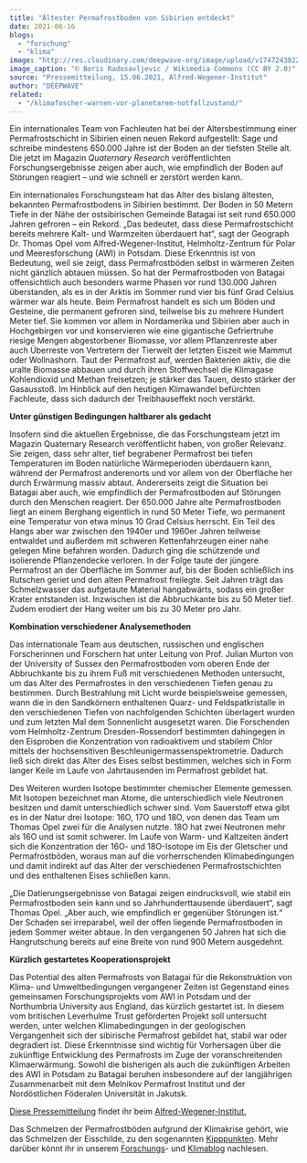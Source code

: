 ```yaml
---
title: "Ältester Permafrostboden von Sibirien entdeckt"
date: 2021-06-16
blogs: 
  - "forschung"
  - "klima"
image: "http://res.cloudinary.com/deepwave-org/image/upload/v1747243822/deepwave.org/1024px-Permafrost_in_Herschel_Island_011.jpg"
image_caption: "© Boris Radosavljevic / Wikimedia Commons (CC BY 2.0)"
source: "Pressemitteilung, 15.06.2021, Alfred-Wegener-Institut"
author: "DEEPWAVE"
related: 
  - "/klimafoscher-warnen-vor-planetarem-notfallzustand/"
---
```


Ein internationales Team von Fachleuten hat bei der Altersbestimmung einer Permafrostschicht in Sibirien einen neuen Rekord aufgestellt: Sage und schreibe mindestens 650.000 Jahre ist der Boden an der tiefsten Stelle alt. Die jetzt im Magazin _Quaternary Research_ veröffentlichten Forschungsergebnisse zeigen aber auch, wie empfindlich der Boden auf Störungen reagiert – und wie schnell er zerstört werden kann.

Ein internationales Forschungsteam hat das Alter des bislang ältesten, bekannten Permafrostbodens in Sibirien bestimmt. Der Boden in 50 Metern Tiefe in der Nähe der ostsibirischen Gemeinde Batagai ist seit rund 650.000 Jahren gefroren – ein Rekord. „Das bedeutet, dass diese Permafrostschicht bereits mehrere Kalt- und Warmzeiten überdauert hat“, sagt der Geograph Dr. Thomas Opel vom Alfred-Wegener-Institut, Helmholtz-Zentrum für Polar und Meeresforschung (AWI) in Potsdam. Diese Erkenntnis ist von Bedeutung, weil sie zeigt, dass Permafrostböden selbst in wärmeren Zeiten nicht gänzlich abtauen müssen. So hat der Permafrostboden von Batagai offensichtlich auch besonders warme Phasen vor rund 130.000 Jahren überstanden, als es in der Arktis im Sommer rund vier bis fünf Grad Celsius wärmer war als heute. Beim Permafrost handelt es sich um Böden und Gesteine, die permanent gefroren sind, teilweise bis zu mehrere Hundert Meter tief. Sie kommen vor allem in Nordamerika und Sibirien aber auch in Hochgebirgen vor und konservieren wie eine gigantische Gefriertruhe riesige Mengen abgestorbener Biomasse, vor allem Pflanzenreste aber auch Überreste von Vertretern der Tierwelt der letzten Eiszeit wie Mammut oder Wollnashorn. Taut der Permafrost auf, werden Bakterien aktiv, die die uralte Biomasse abbauen und durch ihren Stoffwechsel die Klimagase Kohlendioxid und Methan freisetzen; je stärker das Tauen, desto stärker der Gasausstoß. Im Hinblick auf den heutigen Klimawandel befürchten Fachleute, dass sich dadurch der Treibhauseffekt noch verstärkt.

**Unter günstigen Bedingungen haltbarer als gedacht**

Insofern sind die aktuellen Ergebnisse, die das Forschungsteam jetzt im Magazin Quaternary Research veröffentlicht haben, von großer Relevanz. Sie zeigen, dass sehr alter, tief begrabener Permafrost bei tiefen Temperaturen im Boden natürliche Wärmeperioden überdauern kann, während der Permafrost anderenorts und vor allem von der Oberfläche her durch Erwärmung massiv abtaut. Andererseits zeigt die Situation bei Batagai aber auch, wie empfindlich der Permafrostboden auf Störungen durch den Menschen reagiert. Der 650.000 Jahre alte Permafrostboden liegt an einem Berghang eigentlich in rund 50 Meter Tiefe, wo permanent eine Temperatur von etwa minus 10 Grad Celsius herrscht. Ein Teil des Hangs aber war zwischen den 1940er und 1960er Jahren teilweise entwaldet und außerdem mit schweren Kettenfahrzeugen einer nahe gelegen Mine befahren worden. Dadurch ging die schützende und isolierende Pflanzendecke verloren. In der Folge taute der jüngere Permafrost an der Oberfläche im Sommer auf, bis der Boden schließlich ins Rutschen geriet und den alten Permafrost freilegte. Seit Jahren trägt das Schmelzwasser das aufgetaute Material hangabwärts, sodass ein großer Krater entstanden ist. Inzwischen ist die Abbruchkante bis zu 50 Meter tief. Zudem erodiert der Hang weiter um bis zu 30 Meter pro Jahr.

**Kombination verschiedener Analysemethoden**

Das internationale Team aus deutschen, russischen und englischen Forscherinnen und Forschern hat unter Leitung von Prof. Julian Murton von der University of Sussex den Permafrostboden vom oberen Ende der Abbruchkante bis zu ihrem Fuß mit verschiedenen Methoden untersucht, um das Alter des Permafrostes in den verschiedenen Tiefen genau zu bestimmen. Durch Bestrahlung mit Licht wurde beispielsweise gemessen, wann die in den Sandkörnern enthaltenen Quarz- und Feldspatkristalle in den verschiedenen Tiefen von nachfolgenden Schichten überlagert wurden und zum letzten Mal dem Sonnenlicht ausgesetzt waren. Die Forschenden vom Helmholtz-Zentrum Dresden-Rossendorf bestimmten dahingegen in den Eisproben die Konzentration von radioaktivem und stabilem Chlor mittels der hochsensitiven Beschleunigermassenspektrometrie. Dadurch ließ sich direkt das Alter des Eises selbst bestimmen, welches sich in Form langer Keile im Laufe von Jahrtausenden im Permafrost gebildet hat.

Des Weiteren wurden Isotope bestimmter chemischer Elemente gemessen. Mit Isotopen bezeichnet man Atome, die unterschiedlich viele Neutronen besitzen und damit unterschiedlich schwer sind. Vom Sauerstoff etwa gibt es in der Natur drei Isotope: 16O, 17O und 18O, von denen das Team um Thomas Opel zwei für die Analysen nutzte. 18O hat zwei Neutronen mehr als 16O und ist somit schwerer. Im Laufe von Warm- und Kaltzeiten ändert sich die Konzentration der 16O- und 18O-Isotope im Eis der Gletscher und Permafrostböden, woraus man auf die vorherrschenden Klimabedingungen und damit indirekt auf das Alter der verschiedenen Permafrostschichten und des enthaltenen Eises schließen kann.

„Die Datierungsergebnisse von Batagai zeigen eindrucksvoll, wie stabil ein Permafrostboden sein kann und so Jahrhunderttausende überdauert“, sagt Thomas Opel. „Aber auch, wie empfindlich er gegenüber Störungen ist.“ Der Schaden sei irreparabel, weil der offen liegende Permafrostboden in jedem Sommer weiter abtaue. In den vergangenen 50 Jahren hat sich die Hangrutschung bereits auf eine Breite von rund 900 Metern ausgedehnt.

**Kürzlich gestartetes Kooperationsprojekt**

Das Potential des alten Permafrosts von Batagai für die Rekonstruktion von Klima- und Umweltbedingungen vergangener Zeiten ist Gegenstand eines gemeinsamen Forschungsprojekts vom AWI in Potsdam und der Northumbria University aus England, das kürzlich gestartet ist. In diesem vom britischen Leverhulme Trust geförderten Projekt soll untersucht werden, unter welchen Klimabedingungen in der geologischen Vergangenheit sich der sibirische Permafrost gebildet hat, stabil war oder degradiert ist. Diese Erkenntnisse sind wichtig für Vorhersagen über die zukünftige Entwicklung des Permafrosts im Zuge der voranschreitenden Klimaerwärmung. Sowohl die bisherigen als auch die zukünftigen Arbeiten des AWI in Potsdam zu Batagai beruhen insbesondere auf der langjährigen Zusammenarbeit mit dem Melnikov Permafrost Institut und der Nordöstlichen Föderalen Universität in Jakutsk.

[Diese Pressemitteilung](https://www.awi.de/ueber-uns/service/presse/presse-detailansicht/aeltester-permafrostboden-von-sibirien-entdeckt.html) findet ihr beim [Alfred-Wegener-Institut.](https://www.awi.de/)

Das Schmelzen der Permafrostböden aufgrund der Klimakrise gehört, wie das Schmelzen der Eisschilde, zu den sogenannten [Kipppunkten](https://www.deepwave.org/klimafoscher-warnen-vor-planetarem-notfallzustand/). Mehr darüber könnt ihr in unserem [Forschungs](https://www.deepwave.org/blogs/forschung/)\- und [Klimablog](https://www.deepwave.org/blogs/klima/) nachlesen.
